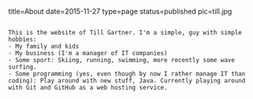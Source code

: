 title=About
date=2015-11-27
type=page
status=published
pic=till.jpg
~~~~~~

This is the website of Till Gartner. I'm a simple, guy with simple hobbies:
- My family and kids
- My business (I'm a manager of IT companies)
- Some sport: Skiing, running, swimming, more recently some wave surfing.
- Some programming (yes, even though by now I rather manage IT than coding): Play around with new stuff, Java. Currently playing around with Git and GitHub as a web hosting service.